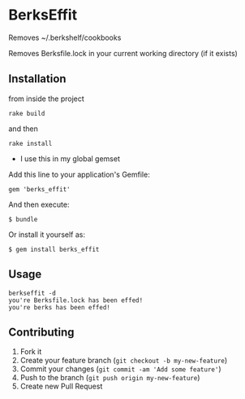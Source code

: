 # BerksEffit

Removes ~/.berkshelf/cookbooks

Removes Berksfile.lock in your current working directory (if it exists)

## Installation

from inside the project 

```rake build```

and then 

```rake install```

* I use this in my global gemset

Add this line to your application's Gemfile:

    gem 'berks_effit'

And then execute:

    $ bundle

Or install it yourself as:

    $ gem install berks_effit

## Usage

``` 
berkseffit -d
you're Berksfile.lock has been effed!
you're berks has been effed!
```

## Contributing

1. Fork it
2. Create your feature branch (`git checkout -b my-new-feature`)
3. Commit your changes (`git commit -am 'Add some feature'`)
4. Push to the branch (`git push origin my-new-feature`)
5. Create new Pull Request
